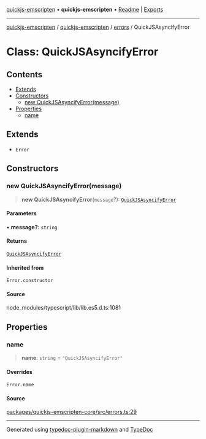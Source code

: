 [quickjs-emscripten](../../../../packages.md) • **quickjs-emscripten** • [Readme](../../../README.md) \| [Exports](../../../exports.md)

***

[quickjs-emscripten](../../../../packages.md) / [quickjs-emscripten](../../../exports.md) / [errors](../README.md) / QuickJSAsyncifyError

# Class: QuickJSAsyncifyError

## Contents

- [Extends](QuickJSAsyncifyError.md#extends)
- [Constructors](QuickJSAsyncifyError.md#constructors)
  - [new QuickJSAsyncifyError(message)](QuickJSAsyncifyError.md#new-quickjsasyncifyerrormessage)
- [Properties](QuickJSAsyncifyError.md#properties)
  - [name](QuickJSAsyncifyError.md#name)

## Extends

- `Error`

## Constructors

### new QuickJSAsyncifyError(message)

> **new QuickJSAsyncifyError**(`message`?): [`QuickJSAsyncifyError`](QuickJSAsyncifyError.md)

#### Parameters

• **message?**: `string`

#### Returns

[`QuickJSAsyncifyError`](QuickJSAsyncifyError.md)

#### Inherited from

`Error.constructor`

#### Source

node\_modules/typescript/lib/lib.es5.d.ts:1081

## Properties

### name

> **name**: `string` = `"QuickJSAsyncifyError"`

#### Overrides

`Error.name`

#### Source

[packages/quickjs-emscripten-core/src/errors.ts:29](https://github.com/justjake/quickjs-emscripten/blob/main/packages/quickjs-emscripten-core/src/errors.ts#L29)

***

Generated using [typedoc-plugin-markdown](https://www.npmjs.com/package/typedoc-plugin-markdown) and [TypeDoc](https://typedoc.org/)
